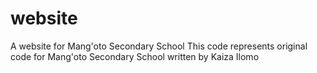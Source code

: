 # website
A website for Mang'oto Secondary School 
This code represents original code for Mang'oto Secondary School written by Kaiza Ilomo
